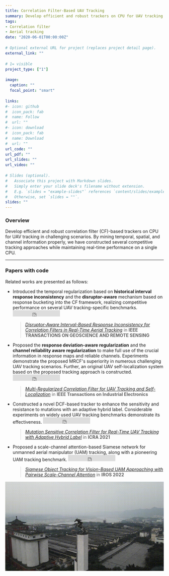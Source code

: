 ```yaml
---
title: Correlation Filter-Based UAV Tracking 
summary: Develop efficient and robust trackers on CPU for UAV tracking in challenging scenarios.
tags:
- Correlation filter
- Aerial tracking
date: "2020-06-01T00:00:00Z"

# Optional external URL for project (replaces project detail page).
external_link: ""

# 1= visible
project_type: ["1"]

image:
  caption: ""
  focal_point: "smart"

links:
#- icon: github
#  icon_pack: fab
#  name: Follow
#  url: ""
#- icon: download
#  icon_pack: fab
#  name: Download
#  url: ""
url_code: ""
url_pdf: ""
url_slides: ""
url_video: ""

# Slides (optional).
#   Associate this project with Markdown slides.
#   Simply enter your slide deck's filename without extension.
#   E.g. `slides = "example-slides"` references `content/slides/example-slides.md`.
#   Otherwise, set `slides = ""`.
slides: ""
---
```


### Overview

Develop efficient and robust correlation filter (CF)-based trackers on CPU for UAV tracking in challenging scenarios. By mining temporal, spatial, and channel information properly, we have constructed several competitive tracking approaches while maintaining real-time performance on a single CPU.

---

### Papers with code

Related works are presented as follows:

- Introduced the temporal regularization based on **historical interval response inconsistency** and the **disruptor-aware** mechanism based on response bucketing into the CF framework, realizing competitive performance on several UAV tracking-specific benchmarks. <iframe src="https://ghbtns.com/github-btn.html?user=vision4robotics&repo=IBRI-tracker&type=star&count=true&size=medium" frameborder="0" scrolling="0" width="150" height="20" title="GitHub"></iframe>

   > [*Disruptor-Aware Interval-Based Response Inconsistency for Correlation Filters in Real-Time Aerial Tracking*](../../publication/2020_tgrs_ibri-tracker/) in **IEEE TRANSACTIONS ON GEOSCIENCE AND REMOTE SENSING**

- Proposed the **response deviation-aware regularization** and the **channel reliability aware regularization** to make full use of the crucial information in response maps and reliable channels. Experiments demonstrate the proposed MRCF's superiority in numerous challenging UAV tracking scenarios. Further, an original UAV self-localization system based on the proposed tracking approach is constructed. <iframe src="https://ghbtns.com/github-btn.html?user=vision4robotics&repo=MRCF-tracker&type=star&count=true&size=medium" frameborder="0" scrolling="0" width="150" height="20" title="GitHub"></iframe>

   > [*Multi-Regularized Correlation Filter for UAV Tracking and Self-Localization*](https://github.com/vision4robotics/MRCF-Tracker) in **IEEE Transactions on Industrial Electronics**

- Constructed a novel DCF-based tracker to enhance the sensitivity and resistance to mutations with an adaptive hybrid label. Considerable experiments on widely used UAV tracking benchmarks demonstrate its effectiveness. <iframe src="https://ghbtns.com/github-btn.html?user=vision4robotics&repo=MSCF-tracker&type=star&count=true&size=medium" frameborder="0" scrolling="0" width="150" height="20" title="GitHub"></iframe>

   > [*Mutation Sensitive Correlation Filter for Real-Time UAV Tracking with Adaptive Hybrid Label*](../../publication/2021_icra_mscf_tracker/) in **ICRA 2021**

- Proposed a scale-channel attention-based Siamese network for unmanned aerial manipulator (UAM) tracking, along with a pioneering UAM tracking benchmark. <iframe src="https://ghbtns.com/github-btn.html?user=vision4robotics&repo=SiamSA&type=star&count=true&size=medium" frameborder="0" scrolling="0" width="150" height="20" title="GitHub"></iframe>

   > [*Siamese Object Tracking for Vision-Based UAM Approaching with Pairwise Scale-Channel Attention*](../../publication/2022_iros_siampsa/) in **IROS 2022**

![featured](featured1.gif "Filmed in my hometown using a UAV")